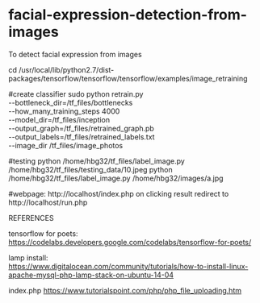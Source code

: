 # facial-expression-detection-from-images
To detect facial expression from images

cd /usr/local/lib/python2.7/dist-packages/tensorflow/tensorflow/tensorflow/examples/image_retraining

#create classifier
sudo python retrain.py \
--bottleneck_dir=/tf_files/bottlenecks \
--how_many_training_steps 4000 \
--model_dir=/tf_files/inception \
--output_graph=/tf_files/retrained_graph.pb \
--output_labels=/tf_files/retrained_labels.txt \
--image_dir /tf_files/image_photos

#testing
          python /home/hbg32/tf_files/label_image.py /home/hbg32/tf_files/testing_data/10.jpeg
          python /home/hbg32/tf_files/label_image.py /home/hbg32/images/a.jpg

#webpage:
         http://localhost/index.php 
         on clicking result redirect to http://localhost/run.php



REFERENCES

tensorflow for poets:
        https://codelabs.developers.google.com/codelabs/tensorflow-for-poets/
  
lamp install:  
     	  https://www.digitalocean.com/community/tutorials/how-to-install-linux-apache-mysql-php-lamp-stack-on-ubuntu-14-04

index.php
	      https://www.tutorialspoint.com/php/php_file_uploading.htm
